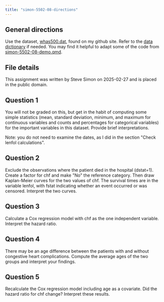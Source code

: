 ```yaml
---
title: "simon-5502-08-directions"
---
```


## General directions

Use the dataset, [whas500.dat][ref-whas], found on my github site. Refer to the [data dictionary][ref-whas-dd] if needed. You may find it helpful to adapt some of the code from [simon-5502-08-demo.qmd][ref-08-demo]. 


[ref-whas]: https://github.com/pmean/data/blob/main/files/whas500.dat
[ref-whas-dd]: https://github.com/pmean/data/blob/main/files/whas500.yaml
[ref-08-demo]: https://github.com/pmean/classes/blob/master/biostats-2/08/src/simon-5502-08-demo.qmd

## File details

This assignment was written by Steve Simon on 2025-02-27 and is placed in the public domain.

## Question 1

You will not be graded on this, but get in the habit of computing some simple statistics (mean, standard deviation, minimum, and maximum for continuous variables and counts and percentages for categorical variables) for the important variables in this dataset. Provide brief interpretations.

Note: you do not need to examine the dates, as I did in the section "Check lenfol calculations".

## Question 2

Exclude the observations where the patient died in the hospital (dstat=1). Create a factor for chf and make "No" the reference category. Then draw Kaplan-Meier curves for the two values of chf. The survival times are in the variable lenfol, with fstat indicating whether an event occurred or was censored. Interpret the two curves.

## Question 3

Calculate a Cox regression model with chf as the one independent variable. Interpret the hazard ratio.

## Question 4

There may be an age difference between the patients with and without congestive heart complications. Compute the average ages of the two groups and interpret your findings.

## Question 5

Recalculate the Cox regression model including age as a covariate. Did the hazard ratio for chf change? Interpret these results.